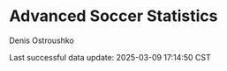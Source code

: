 # Advanced Soccer Statistics
Denis Ostroushko

<!-- gfm -->

Last successful data update: 2025-03-09 17:14:50 CST
